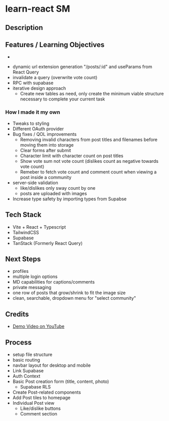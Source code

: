 # learn-react SM

## Description

## Features / Learning Objectives

<!-- Features -->

-

<!-- Learning objectives -->

- dynamic url extension generation "/posts/:id" and useParams from React Query
- invalidate a query (overwrite vote count)
- RPC with supabase
- iterative design approach
  - Create new tables as need, only create the minimum viable structure necessary to complete your current task

### How I made it my own

- Tweaks to styling
- Different OAuth provider
- Bug fixes / QOL improvements
  - Removing invalid characters from post titles and filenames before moving them into storage
  - Clear forms after submit
  - Character limit with character count on post titles
  - Show vote sum not vote count (dislikes count as negative towards vote count)
  - Remeber to fetch vote count and comment count when viewing a post inside a community
- server-side validation
  - like/dislikes only sway count by one
  - posts are uploaded with images
- Increase type safety by importing types from Supabse

## Tech Stack

- Vite + React + Typescript
- TailwindCSS
- Supabase
- TanStack (Formerly React Query)

## Next Steps

- profiles
- multiple login options
- MD capabilities for captions/comments
- private messaging
- one row of posts that grow/shrink to fit the image size
- clean, searchable, dropdown menu for "select community"

## Credits

- [Demo Video on YouTube](https://youtu.be/_sSTzz13tVY?si=1n5G_N8bpPdKARWC)

## Process

- setup file structure
- basic routing
- navbar layout for desktop and mobile
- Link Supabase
- Auth Context
- Basic Post creation form (title, content, photo)
  - Supabase RLS
- Create Post-related components
- Add Post tiles to homepage
- Individual Post view
  - Like/dislike buttons
  - Comment section
